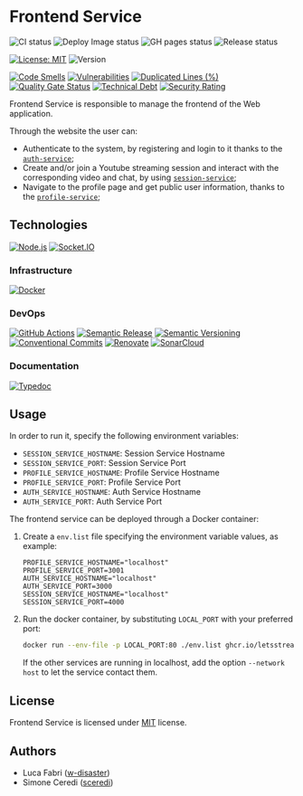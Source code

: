 # Frontend Service

![CI status](https://github.com/letsstreamit/frontend-service/actions/workflows/ci.yml/badge.svg)
![Deploy Image status](https://github.com/letsstreamit/frontend-service/actions/workflows/deploy-image.yaml/badge.svg)
![GH pages status](https://github.com/letsstreamit/frontend-service/actions/workflows/gh-pages.yaml/badge.svg)
![Release status](https://github.com/letsstreamit/frontend-service/actions/workflows/release.yaml/badge.svg)


[![License: MIT](https://img.shields.io/badge/License-MIT-yellow.svg)](https://opensource.org/licenses/MIT)
![Version](https://img.shields.io/github/v/release/letsstreamit/frontend-service?style=plastic)


[![Code Smells](https://sonarcloud.io/api/project_badges/measure?project=LetsStreamIt_frontend-service&metric=code_smells)](https://sonarcloud.io/summary/new_code?id=LetsStreamIt_frontend-service)
[![Vulnerabilities](https://sonarcloud.io/api/project_badges/measure?project=LetsStreamIt_frontend-service&metric=vulnerabilities)](https://sonarcloud.io/summary/new_code?id=LetsStreamIt_frontend-service)
[![Duplicated Lines (%)](https://sonarcloud.io/api/project_badges/measure?project=LetsStreamIt_frontend-service&metric=duplicated_lines_density)](https://sonarcloud.io/summary/new_code?id=LetsStreamIt_frontend-service)
[![Quality Gate Status](https://sonarcloud.io/api/project_badges/measure?project=LetsStreamIt_frontend-service&metric=alert_status)](https://sonarcloud.io/summary/new_code?id=LetsStreamIt_frontend-service)
[![Technical Debt](https://sonarcloud.io/api/project_badges/measure?project=LetsStreamIt_frontend-service&metric=sqale_index)](https://sonarcloud.io/summary/new_code?id=LetsStreamIt_frontend-service)
[![Security Rating](https://sonarcloud.io/api/project_badges/measure?project=LetsStreamIt_frontend-service&metric=security_rating)](https://sonarcloud.io/summary/new_code?id=LetsStreamIt_frontend-service)

Frontend Service is responsible to manage the frontend of the Web application.

Through the website the user can:
- Authenticate to the system, by registering and login to it thanks to the [`auth-service`](https://github.com/LetsStreamIt/auth-service);
- Create and/or join a Youtube streaming session and interact with the corresponding video and chat, by using [`session-service`](https://github.com/LetsStreamIt/session-service);
- Navigate to the profile page and get public user information, thanks to the [`profile-service`](https://github.com/LetsStreamIt/profile-service);

## Technologies

[![Node.js](https://img.shields.io/badge/Vue.js-339933?style=for-the-badge&logo=nodedotjs&logoColor=white)](https://vuejs.org/)
[![Socket.IO](https://img.shields.io/badge/Socket.IO-25c2a0?style=for-the-badge&logo=socketdotio&logoColor=white)](https://socket.io/)

### Infrastructure

[![Docker](https://img.shields.io/badge/Docker-2496ED?style=for-the-badge&logo=docker&logoColor=white)](https://docker.com)

### DevOps

[![GitHub Actions](https://img.shields.io/badge/GitHub_Actions-2088FF?style=for-the-badge&logo=github-actions&logoColor=white)](https://github.com/features/actions)
[![Semantic Release](https://img.shields.io/badge/Semantic_Release-494949?style=for-the-badge&logo=semantic-release&logoColor=white)](https://semantic-release.gitbook.io/)
[![Semantic Versioning](https://img.shields.io/badge/Semantic_Versioning-333333?style=for-the-badge&logo=semver&logoColor=white)](https://semver.org/)
[![Conventional Commits](https://img.shields.io/badge/Conventional_Commits-FE5196?style=for-the-badge&logo=conventionalcommits&logoColor=white)](https://www.conventionalcommits.org/en/v1.0.0/)
[![Renovate](https://img.shields.io/badge/RenovateBot-1A1F6C?style=for-the-badge&logo=renovate&logoColor=white)](https://renovatebot.com/)
[![SonarCloud](https://img.shields.io/badge/SonarCloud-F3702A?style=for-the-badge&logo=sonarcloud&logoColor=white)](https://sonarcloud.io/)

### Documentation

[![Typedoc](https://img.shields.io/badge/Typedoc-2ECE53?style=for-the-badge&logo=readthedocs&logoColor=white)](https://typedoc.org/)


## Usage

In order to run it, specify the following environment variables:
- `SESSION_SERVICE_HOSTNAME`: Session Service Hostname
- `SESSION_SERVICE_PORT`: Session Service Port
- `PROFILE_SERVICE_HOSTNAME`: Profile Service Hostname
- `PROFILE_SERVICE_PORT`: Profile Service Port
- `AUTH_SERVICE_HOSTNAME`: Auth Service Hostname
- `AUTH_SERVICE_PORT`: Auth Service Port

The frontend service can be deployed through a Docker container:

1. Create a ```env.list``` file specifying the environment variable values, as example:
    ```plaintext
    PROFILE_SERVICE_HOSTNAME="localhost"
    PROFILE_SERVICE_PORT=3001
    AUTH_SERVICE_HOSTNAME="localhost"
    AUTH_SERVICE_PORT=3000
    SESSION_SERVICE_HOSTNAME="localhost"
    SESSION_SERVICE_PORT=4000
    ```

2. Run the docker container, by substituting `LOCAL_PORT` with your preferred port:
    ```bash
    docker run --env-file -p LOCAL_PORT:80 ./env.list ghcr.io/letsstreamit/frontend-service:main
    ```
    If the other services are running in localhost, add the option `--network host` to let the service contact them.
        

## License

Frontend Service is licensed under [MIT](./LICENSE) license.

## Authors

- Luca Fabri ([w-disaster](https://github.com/w-disaster))
- Simone Ceredi ([sceredi](https://github.com/sceredi))
